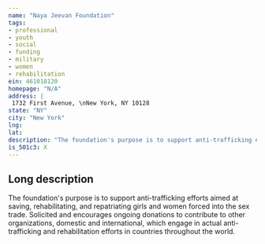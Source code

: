 ```yaml
---
name: "Naya Jeevan Foundation"
tags:
- professional
- youth
- social
- funding
- military
- women
- rehabilitation
ein: 461018120
homepage: "N/A"
address: |
 1732 First Avenue, \nNew York, NY 10128
state: "NY"
city: "New York"
lng: 
lat: 
description: "The foundation's purpose is to support anti-trafficking efforts aimed at saving, rehabilitating, and repatriating girls and women forced into the sex trade. "
is_501c3: X
---
```


## Long description

The foundation's purpose is to support anti-trafficking efforts aimed at saving, rehabilitating, and repatriating girls and women forced into the sex trade. Solicited and encourages ongoing donations to contribute to other organizations, domestic and international, which engage in actual anti-trafficking and rehabilitation efforts in countries throughout the world. 
